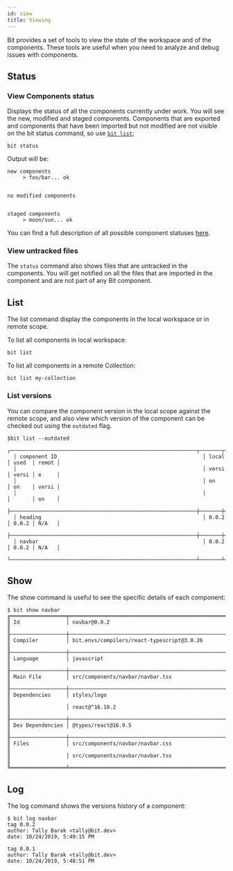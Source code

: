 ```yaml
---
id: view
title: Viewing
---
```


Bit provides a set of tools to view the state of the workspace and of the components.
These tools are useful when you need to analyze and debug issues with components.  

## Status

### View Components status

Displays the status of all the components currently under work. You will see the new, modified and staged components. Components that are exported and components that have been imported but not modified are not visible on the bit status command, so use [`bit list`](#list);

```shell
bit status
```

Output will be:

```shell
new components
     > foo/bar... ok


no modified components


staged components
     > moon/sun... ok
```

You can find a full description of all possible component statuses [here](/docs/workspace#workspace-statuses).  

### View untracked files

The `status` command also shows files that are untracked in the components. You will get notified on all the files that are imported in the component and are not part of any Bit component.  

## List

The list command display the components in the local workspace or in remote scope.  

To list all components in local workspace:

```shell
bit list
```

To list all components in a remote Collection:

```shell
bit list my-collection
```

### List versions

You can compare the component version in the local scope against the remote scope, and also view which version of the component can be checked out using the `outdated` flag.  

```shell
$bit list --outdated
  ┌────────────────────────────────────────────────────────────┬───────┬───────┬───────┐
  │ component ID                                               │ local │ used  │ remot │
  │                                                            │ versi │ versi │ e     │
  │                                                            │ on    │ on    │ versi │
  │                                                            │       │       │ on    │
  ├────────────────────────────────────────────────────────────┼───────┼───────┼───────┤
  │ heading                                                    │ 0.0.2 │ 0.0.2 │ N/A   │
  ├────────────────────────────────────────────────────────────┼───────┼───────┼───────┤
  │ navbar                                                     │ 0.0.2 │ 0.0.2 │ N/A   │
  └────────────────────────────────────────────────────────────┴───────┴───────┴───────┘
```

## Show  

The show command is useful to see the specific details of each component:  

```shell
$ bit show navbar
╔══════════════════╤════════════════════════════════════════════════════╗
║ Id               │ navbar@0.0.2                                       ║
╟──────────────────┼────────────────────────────────────────────────────╢
║ Compiler         │ bit.envs/compilers/react-typescript@3.0.26         ║
╟──────────────────┼────────────────────────────────────────────────────╢
║ Language         │ javascript                                         ║
╟──────────────────┼────────────────────────────────────────────────────╢
║ Main File        │ src/components/navbar/navbar.tsx                   ║
╟──────────────────┼────────────────────────────────────────────────────╢
║ Dependencies     │ styles/logo                                        ║
║                  │ react@^16.10.2                                     ║
╟──────────────────┼────────────────────────────────────────────────────╢
║ Dev Dependencies │ @types/react@16.9.5                                ║
╟──────────────────┼────────────────────────────────────────────────────╢
║ Files            │ src/components/navbar/navbar.css                   ║
║                  │ src/components/navbar/navbar.tsx                   ║
╚══════════════════╧════════════════════════════════════════════════════╝
```

## Log

The log command shows the versions history of a component:

```shell
$ bit log navbar
tag 0.0.2
author: Tally Barak <tally@bit.dev>
date: 10/24/2019, 5:49:15 PM

tag 0.0.1
author: Tally Barak <tally@bit.dev>
date: 10/24/2019, 5:48:51 PM
```
